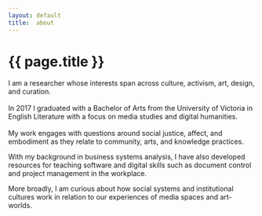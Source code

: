 ```yaml
---
layout: default
title:  about
---
```


# {{ page.title }}

I am a researcher whose interests span across culture, activism, art, design, and curation.
<br><br>In 2017 I graduated with a Bachelor of Arts from the University of Victoria in English Literature with a focus on media studies and digital humanities.<br><br>My work engages with questions around social justice, affect, and embodiment as they relate to community, arts, and knowledge practices.
<br>

With my background in business systems analysis, I have also developed resources for teaching software and digital skills such as document control and project management in the workplace.

More broadly, I am curious about how social systems and institutional cultures work in relation to our experiences of media spaces and art-worlds.<br><br>
